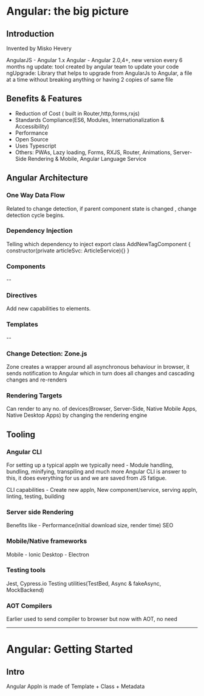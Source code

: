 # Angular: the big picture

## Introduction

Invented by Misko Hevery

AngularJS - Angular 1.x
Angular - Angular 2.0,4+, new version every 6 months
ng update: tool created by angular team to update your code
ngUpgrade: Library that helps to upgrade from AngularJs to Angular, a file at a time without breaking anything or having 2 copies of same file

## Benefits & Features

- Reduction of Cost ( built in Router,http,forms,rxjs)
- Standards Compliance(ES6, Modules, Internationalization & Accessibility)
- Performance
- Open Source
- Uses Typescript
- Others: PWAs, Lazy loading, Forms, RXJS, Router, Animations, Server-Side Rendering & Mobile, Angular Language Service

## Angular Architecture

### One Way Data Flow 
Related to change detection, if parent component state is changed
, change detection cycle begins.

### Dependency Injection
Telling which dependency to inject
export class AddNewTagComponent {
    constructor(private articleSvc: ArticleService){}
}

### Components
--

### Directives
Add new capabilities to elements. 

### Templates
--

### Change Detection: Zone.js
Zone creates a wrapper around all asynchronous behaviour in browser,
it sends notification to Angular which in turn does all changes and cascading changes and re-renders

### Rendering Targets
Can render to any no. of devices(Browser, Server-Side, Native Mobile Apps, Native Desktop Apps) by changing the rendering engine


## Tooling

### Angular CLI
For setting up a typical appln we typically need - Module handling, bundling, minifying, transpiling and much more
Angular CLI is answer to this, it does everything for us and we are saved from JS fatigue.

CLI capabilities - 
Create new appln, New component/service, serving appln, linting, testing, building

### Server side Rendering
Benefits like - 
Performance(initial download size, render time)
SEO

### Mobile/Native frameworks
Mobile - Ionic
Desktop - Electron

### Testing tools
Jest, Cypress.io
Testing utilities(TestBed, Async & fakeAsync, MockBackend)

### AOT Compilers
Earlier used to send compiler to browser but now with AOT, no need


---

# Angular: Getting Started

## Intro

Angular Appln is made of Template + Class + Metadata

